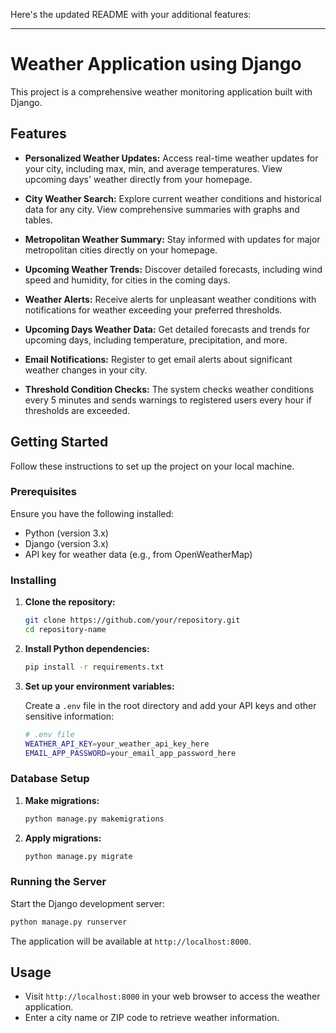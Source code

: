 Here's the updated README with your additional features:

---

# Weather Application using Django

This project is a comprehensive weather monitoring application built with Django.

## Features

- **Personalized Weather Updates:** Access real-time weather updates for your city, including max, min, and average temperatures. View upcoming days' weather directly from your homepage.

- **City Weather Search:** Explore current weather conditions and historical data for any city. View comprehensive summaries with graphs and tables.

- **Metropolitan Weather Summary:** Stay informed with updates for major metropolitan cities directly on your homepage.

- **Upcoming Weather Trends:** Discover detailed forecasts, including wind speed and humidity, for cities in the coming days.

- **Weather Alerts:** Receive alerts for unpleasant weather conditions with notifications for weather exceeding your preferred thresholds.

- **Upcoming Days Weather Data:** Get detailed forecasts and trends for upcoming days, including temperature, precipitation, and more.

- **Email Notifications:** Register to get email alerts about significant weather changes in your city.

- **Threshold Condition Checks:** The system checks weather conditions every 5 minutes and sends warnings to registered users every hour if thresholds are exceeded.

## Getting Started

Follow these instructions to set up the project on your local machine.

### Prerequisites

Ensure you have the following installed:

- Python (version 3.x)
- Django (version 3.x)
- API key for weather data (e.g., from OpenWeatherMap)

### Installing

1. **Clone the repository:**

   ```bash
   git clone https://github.com/your/repository.git
   cd repository-name
   ```

2. **Install Python dependencies:**

   ```bash
   pip install -r requirements.txt
   ```

3. **Set up your environment variables:**

   Create a `.env` file in the root directory and add your API keys and other sensitive information:

   ```bash
   # .env file
   WEATHER_API_KEY=your_weather_api_key_here
   EMAIL_APP_PASSWORD=your_email_app_password_here
   ```

### Database Setup

1. **Make migrations:**

   ```bash
   python manage.py makemigrations
   ```

2. **Apply migrations:**

   ```bash
   python manage.py migrate
   ```

### Running the Server

Start the Django development server:

```bash
python manage.py runserver
```

The application will be available at `http://localhost:8000`.

## Usage

- Visit `http://localhost:8000` in your web browser to access the weather application.
- Enter a city name or ZIP code to retrieve weather information.
